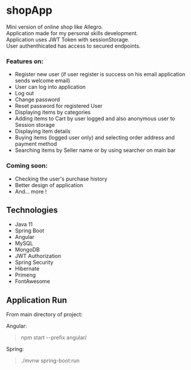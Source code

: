 # shopApp
Mini version of online shop like Allegro.  
Application made for my personal skills development.  
Application uses JWT Token with sessionStorage.  
User authenthicated has access to secured endpoints.

### Features on:
- Register new user (if user register is success on his email application sends welcome email)
- User can log into application
- Log out
- Change password
- Reset password for registered User
- Displaying items by categories
- Adding items to Cart by user logged and also anonymous user to Session storage
- Displaying item details
- Buying items (logged user only) and selecting order address and payment method
- Searching items by Seller name or by using searcher on main bar

### Coming soon:
- Checking the user's purchase history
- Better design of application
- And... more !

## Technologies
* Java 11
* Spring Boot
* Angular
* MySQL
* MongoDB
* JWT Authorization
* Spring Security
* Hibernate
* Primeng
* FontAwesome

## Application Run
From main directory of project:

Angular:  
> npm start --prefix angular/  


Spring:  
> ./mvnw spring-boot:run
